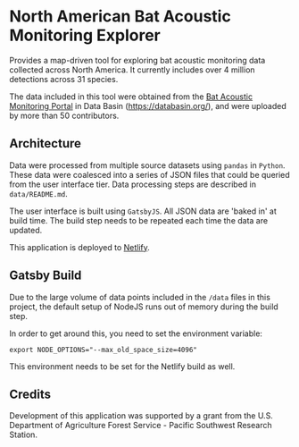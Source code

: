 # North American Bat Acoustic Monitoring Explorer

Provides a map-driven tool for exploring bat acoustic monitoring data collected across North America. It currently includes over 4 million detections across 31 species.

The data included in this tool were obtained from the [Bat Acoustic Monitoring Portal](https://batamp.databasin.org/) in Data Basin (https://databasin.org/), and were uploaded by more than 50 contributors.

## Architecture

Data were processed from multiple source datasets using `pandas` in `Python`. These data were coalesced into a series of JSON files that could be queried from the user interface tier. Data processing steps are described in `data/README.md`.

The user interface is built using `GatsbyJS`. All JSON data are 'baked in' at build time. The build step needs to be repeated each time the data are updated.

This application is deployed to [Netlify](https://www.netlify.com/).

## Gatsby Build

Due to the large volume of data points included in the `/data` files in this project, the default setup of NodeJS runs out of memory during the build step.

In order to get around this, you need to set the environment variable:

```
export NODE_OPTIONS="--max_old_space_size=4096"
```

This environment needs to be set for the Netlify build as well.

## Credits

Development of this application was supported by a grant from the U.S. Department of Agriculture Forest Service - Pacific Southwest Research Station.
